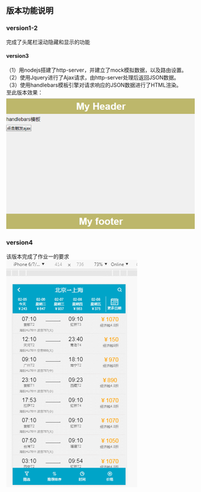 ## 版本功能说明
### version1-2
完成了头尾栏滚动隐藏和显示的功能  
#### version3
（1）用nodejs搭建了http-server，并建立了mock模拟数据，以及路由设置。   
（2）使用Jquery进行了Ajax请求，由http-server处理后返回JSON数据。  
（3）使用handlebars模板引擎对请求响应的JSON数据进行了HTML渲染。  
至此版本效果：  
![](https://github.com/SUNNERCMS/WebDemos/blob/master/2.Header%20Hide%20And%20Show/Version3/show.gif)  
### version4
该版本完成了作业一的要求  
![](https://github.com/SUNNERCMS/WebDemos/blob/master/2.Header%20Hide%20And%20Show/Version4/show.gif)  

